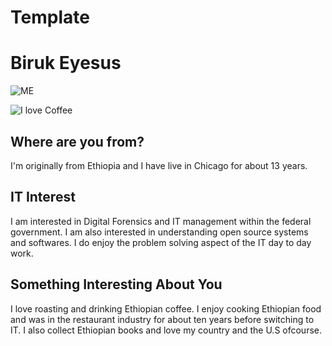 # Template

# Biruk Eyesus

![ME](week-01/images/IMG_1802.jpg"Me")

![I love Coffee](itmo-453/week-01/images/IMG_07212.JPG"Coffee")

## Where are you from?

I'm originally from Ethiopia and I have live in Chicago for about 13 years.

## IT Interest

I am interested in Digital Forensics and IT management within the federal government. I am also interested in understanding open source systems and softwares. I do enjoy the problem solving aspect of the IT day to day work. 

## Something Interesting About You

I love roasting and drinking Ethiopian coffee. I enjoy cooking Ethiopian food and was in the restaurant industry for about ten years before switching to IT. I also collect Ethiopian books and love my country and the U.S ofcourse. 